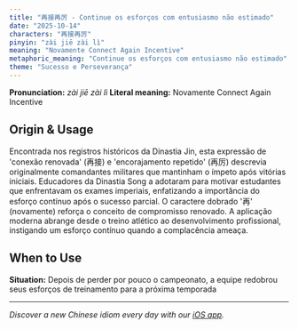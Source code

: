 ```yaml
---
title: "再接再厉 - Continue os esforços com entusiasmo não estimado"
date: "2025-10-14"
characters: "再接再厉"
pinyin: "zài jiē zài lì"
meaning: "Novamente Connect Again Incentive"
metaphoric_meaning: "Continue os esforços com entusiasmo não estimado"
theme: "Sucesso e Perseverança"
---
```


**Pronunciation:** *zài jiē zài lì*
**Literal meaning:** Novamente Connect Again Incentive

## Origin & Usage

Encontrada nos registros históricos da Dinastia Jin, esta expressão de 'conexão renovada' (再接) e 'encorajamento repetido' (再厉) descrevia originalmente comandantes militares que mantinham o ímpeto após vitórias iniciais. Educadores da Dinastia Song a adotaram para motivar estudantes que enfrentavam os exames imperiais, enfatizando a importância do esforço contínuo após o sucesso parcial. O caractere dobrado '再' (novamente) reforça o conceito de compromisso renovado. A aplicação moderna abrange desde o treino atlético ao desenvolvimento profissional, instigando um esforço contínuo quando a complacência ameaça.

## When to Use

**Situation:** Depois de perder por pouco o campeonato, a equipe redobrou seus esforços de treinamento para a próxima temporada

---

*Discover a new Chinese idiom every day with our [iOS app](https://apps.apple.com/us/app/daily-chinese-idioms/id6740611324).*
